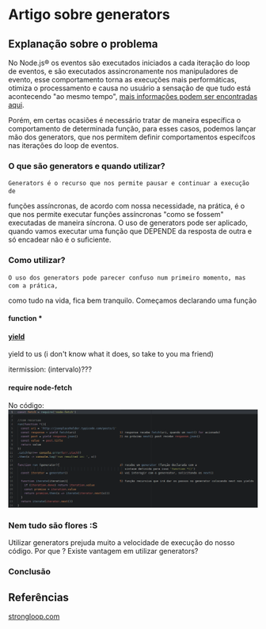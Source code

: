 # Artigo sobre generators

## Explanação sobre o problema
  No Node.js® os eventos são executados iniciados a cada iteração do loop de eventos,
  e são executados assincronamente nos manipuladores de evento, esse comportamento
  torna as execuções mais performáticas, otimiza o processamento e causa no usuário a
  sensação de que tudo está acontecendo "ao mesmo tempo", [mais informações podem ser
  encontradas aqui](https://www.tutorialspoint.com/nodejs/nodejs_event_loop.htm).

  Porém, em certas ocasiões é necessário tratar de maneira específica o
  comportamento de determinada função, para esses casos, podemos lançar mão dos
  generators, que nos permitem definir comportamentos específcos nas iterações do
  loop de eventos.

### O que são generators e quando utilizar?
    Generators é o recurso que nos permite pausar e continuar a execução de
  funções assíncronas, de acordo com nossa necessidade, na prática, é o que
  nos permite executar funções assíncronas "como se fossem" executadas de maneira
  síncrona.
    O uso de generators pode ser aplicado, quando vamos executar uma função que
  DEPENDE da resposta de outra e só encadear não é o suficiente.

### Como utilizar?
    O uso dos generators pode parecer confuso num primeiro momento, mas com a prática,
  como tudo na vida, fica bem tranquilo.
    Começamos declarando uma função  
  #### function *
  #### [yield](https://translate.google.com/#en/pt/yield)

  yield to us (i don't know  what it does, so take to you ma friend)

  itermission: (intervalo)???

  #### require node-fetch




  No código:
  ![alt text](./img/codigo.png "Código Generators")



### Nem tudo são flores :S
  Utilizar generators prejuda muito a velocidade de execução do nosso código.
  Por que ?
  Existe vantagem em utilizar generators?

### Conclusão

## Referências
[strongloop.com](https://strongloop.com/strongblog/how-to-generators-node-js-yield-use-cases/)
